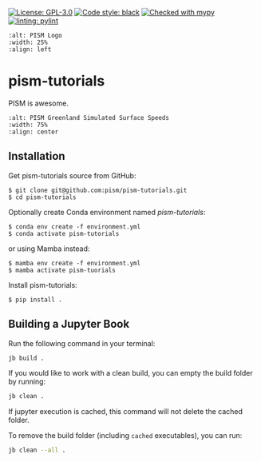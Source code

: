 [![License: GPL-3.0](https://img.shields.io:/github/license/pism/pypac)](https://opensource.org/licenses/GPL-3.0)
[![Code style: black](https://img.shields.io/badge/code%20style-black-000000.svg)](https://github.com/psf/black)
[![Checked with mypy](http://www.mypy-lang.org/static/mypy_badge.svg)](http://mypy-lang.org/)
[![linting: pylint](https://img.shields.io/badge/linting-pylint-yellowgreen)](https://github.com/pylint-dev/pylint)


```{image} img/pism_logo.png
:alt: PISM Logo
:width: 25%
:align: left
```


# pism-tutorials

PISM is awesome.


```{image} img/header_greenland.jpg
:alt: PISM Greenland Simulated Surface Speeds
:width: 75%
:align: center
```


## Installation

Get pism-tutorials source from GitHub:

    $ git clone git@github.com:pism/pism-tutorials.git
    $ cd pism-tutorials

Optionally create Conda environment named *pism-tutorials*:

    $ conda env create -f environment.yml
    $ conda activate pism-tutorials

or using Mamba instead:

    $ mamba env create -f environment.yml
    $ mamba activate pism-tuorials

Install pism-tutorials:

    $ pip install .


## Building a Jupyter Book

Run the following command in your terminal:

```bash
jb build .
```

If you would like to work with a clean build, you can empty the build folder by running:

```bash
jb clean .
```

If jupyter execution is cached, this command will not delete the cached folder.

To remove the build folder (including `cached` executables), you can run:

```bash
jb clean --all .
```
